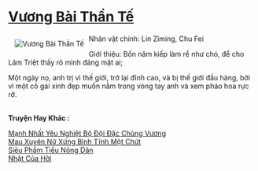<a href="https://truyenwiki.net/vuong-bai-than-te.35574/" title="Vương Bài Thần Tế"><h1>Vương Bài Thần Tế</h1></a><div style="display:table"><img align="right" style="float: left; padding: 10px;" src="https://truyenwiki.net/a/img/str/src/35574.jpg" alt="Vương Bài Thần Tế">Nhân vật chính: Lin Ziming, Chu Fei<p></p> Giới thiệu: Bốn năm kiếp làm rể như chó, để cho Lâm Triệt thấy rõ mình đáng mặt ai;<p></p> Một ngày nọ, anh trị vì thế giới, trở lại đỉnh cao, và bị thế giới đầu hàng, bởi vì một cô gái xinh đẹp muốn nằm trong vòng tay anh và xem pháo hoa rực rỡ.</div><p><br><b>Truyện Hay Khác :</b></p><a href="https://truyenwiki.net/manh-nhat-yeu-nghiet-bo-doi-dac-chung-vuong.36068/" alt="Mạnh Nhất Yêu Nghiệt Bộ Đội Đặc Chủng Vương">Mạnh Nhất Yêu Nghiệt Bộ Đội Đặc Chủng Vương</a><br/><a href="https://sangtacviet.wordpress.com/2020/10/22/mau-xuyen-nu-xung-binh-tinh-mot-chut/" alt="Mau Xuyên Nữ Xứng Bình Tĩnh Một Chút">Mau Xuyên Nữ Xứng Bình Tĩnh Một Chút</a><br/><a href="https://sangtacviet.wordpress.com/2020/10/22/sieu-pham-tieu-nong-dan/" alt="Siêu Phẩm Tiểu Nông Dân">Siêu Phẩm Tiểu Nông Dân</a><br/><a href="https://github.com/nownovels/wikidich/tree/master/truyenhay/35359" alt="Nhặt Của Hời">Nhặt Của Hời</a><br/>
